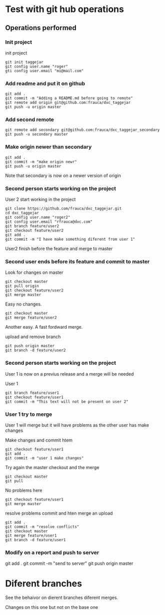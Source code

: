 # Test with git hub operations


## Operations performed


### Init project

init project

```shell
git init taggejar
git config user.name "roger"
gti config user.email "mi@mail.com"
```

### Add readme and put it on github

```shell
git add .
git commit -m "Adding a README.md before going to remote"
git remote add origin git@github.com:frauca/dxc_taggejar
git push -u origin master
```
### Add second remote


```shell
git remote add secondary git@github.com:frauca/dxc_taggejar_secondary
git push -u secondary master
```

### Make origin newer than secondary

```shell
git add .
git commit -m "make origin newr"
git push -u origin master
```
Note that secondary is now on a newer version of origin

### Second person starts working on the project

User 2 start working in the project

```shell
git clone https://github.com/frauca/dxc_taggejar.git
cd dxc_taggejar
git config user.name "roger2"
git config user.email "rfrauca@dxc.com"
git branch feature/user2
git checkout feature/user2
git add .
git commit -m "I have make something diferent from user 1"
```

User2 finish before the feature and merge to master

### Second user ends before its feature and commit to master

Look for changes on master

```shell
git checkout master
git pull origin
git checkout feature/user2
git merge master
```

Easy no changes.
```shell
git checkout master
git merge feature/user2
```

Another easy. A fast fordward merge.

upload and remove branch

```shell
git push origin master
git branch -d feature/user2
```

### Second person starts working on the project

User 1 is now on a previus release and a merge will be needed

User 1

```shell
git branch feature/user1
git checkout feature/user1
git commit -m "This text will not be present on user 2"
```

### User 1 try to merge

User 1 will merge but it will have problems as the other user has make changes

Make changes and commit htem

```shell
git checkout feature/user1
git add .
git commit -m "user 1 make changes"
```
Try again the master checkout and the merge

```shell
git checkout master
git pull
```
No problems here

```shell
git checkout feature/user1
git merge master
```

resolve problems commit and hten merge an upload

```shell
git add .
git commit -m "resolve conflicts"
git checkout master
git merge feature/user1
git branch -d feature/user1
```
### Modify on a report and push to server

git add .
git commit -m "send to server"
git push origin master

# Diferent branches 

See the behaivor on dierent branches diferent merges.

Changes on this one but not on the base one